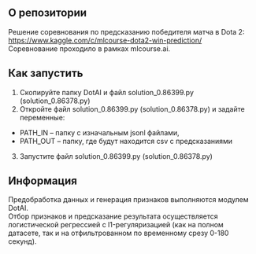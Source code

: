 О репозитории
----------
Решение соревнования по предсказанию победителя матча в Dota 2:  
https://www.kaggle.com/c/mlcourse-dota2-win-prediction/  
Соревнование проходило в рамках mlcourse.ai.

Как запустить
-------------
1. Скопируйте папку DotAI и файл solution_0.86399.py (solution_0.86378.py)
2. Откройте файл solution_0.86399.py (solution_0.86378.py) и задайте переменные:
- PATH_IN – папку с изначальным jsonl файлами,
- PATH_OUT – папку, где будут находится csv с предсказаниями
3. Запустите файл solution_0.86399.py (solution_0.86378.py)

Информация
-------------
Предобработка данных и генерация признаков выполняются модулем DotAI.  
Отбор признаков и предсказание результата осуществляется логистической регрессией с l1-регуляризацией (как на полном датасете, так и на отфильтрованном по временному срезу 0-180 секунд).

